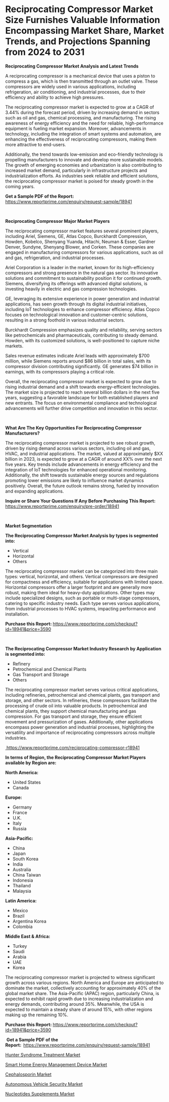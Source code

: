 <p><h1>Reciprocating Compressor Market Size Furnishes Valuable Information Encompassing Market Share, Market Trends, and Projections Spanning from 2024 to 2031</h1></p><p><strong>Reciprocating Compressor Market Analysis and Latest Trends</strong></p>
<p><p>A reciprocating compressor is a mechanical device that uses a piston to compress a gas, which is then transmitted through an outlet valve. These compressors are widely used in various applications, including refrigeration, air conditioning, and industrial processes, due to their efficiency and ability to achieve high pressures.</p><p>The reciprocating compressor market is expected to grow at a CAGR of 3.44% during the forecast period, driven by increasing demand in sectors such as oil and gas, chemical processing, and manufacturing. The rising awareness of energy efficiency and the need for reliable, high-performance equipment is fueling market expansion. Moreover, advancements in technology, including the integration of smart systems and automation, are enhancing the effectiveness of reciprocating compressors, making them more attractive to end-users.</p><p>Additionally, the trend towards low-emission and eco-friendly technology is propelling manufacturers to innovate and develop more sustainable models. The growth of emerging economies and urbanization is also contributing to increased market demand, particularly in infrastructure projects and industrialization efforts. As industries seek reliable and efficient solutions, the reciprocating compressor market is poised for steady growth in the coming years.</p></p>
<p><strong>Get a Sample PDF of the Report:&nbsp;</strong> <a href="https://www.reportprime.com/enquiry/request-sample/18941?utm_campaign=1846&utm_medium=2&utm_source=Github&utm_content=ia&utm_term=22112024&utm_id=reciprocating-compressor">https://www.reportprime.com/enquiry/request-sample/18941</a></p>
<p>&nbsp;</p>
<p><strong>Reciprocating Compressor Major Market Players</strong></p>
<p><p>The reciprocating compressor market features several prominent players, including Ariel, Siemens, GE, Atlas Copco, Burckhardt Compression, Howden, Kobelco, Shenyang Yuanda, Hitachi, Neuman & Esser, Gardner Denver, Sundyne, Shenyang Blower, and Corken. These companies are engaged in manufacturing compressors for various applications, such as oil and gas, refrigeration, and industrial processes.</p><p>Ariel Corporation is a leader in the market, known for its high-efficiency compressors and strong presence in the natural gas sector. Its innovative solutions and commitment to sustainability position it for continued growth. Siemens, diversifying its offerings with advanced digital solutions, is investing heavily in electric and gas compression technologies.</p><p>GE, leveraging its extensive experience in power generation and industrial applications, has seen growth through its digital industrial initiatives, including IoT technologies to enhance compressor efficiency. Atlas Copco focuses on technological innovation and customer-centric solutions, resulting in a strong foothold in various industrial sectors. </p><p>Burckhardt Compression emphasizes quality and reliability, serving sectors like petrochemicals and pharmaceuticals, contributing to steady demand. Howden, with its customized solutions, is well-positioned to capture niche markets.</p><p>Sales revenue estimates indicate Ariel leads with approximately $700 million, while Siemens reports around $86 billion in total sales, with its compressor division contributing significantly. GE generates $74 billion in earnings, with its compressors playing a critical role.</p><p>Overall, the reciprocating compressor market is expected to grow due to rising industrial demand and a shift towards energy-efficient technologies. The market size is projected to reach several billion dollars in the next five years, suggesting a favorable landscape for both established players and new entrants. The focus on environmental compliance and technological advancements will further drive competition and innovation in this sector.</p></p>
<p>&nbsp;</p>
<p><strong>What Are The Key Opportunities For Reciprocating Compressor Manufacturers?</strong></p>
<p><p>The reciprocating compressor market is projected to see robust growth, driven by rising demand across various sectors, including oil and gas, HVAC, and industrial applications. The market, valued at approximately $XX billion in 2023, is expected to grow at a CAGR of around XX% over the next five years. Key trends include advancements in energy efficiency and the integration of IoT technologies for enhanced operational monitoring. Additionally, the shift towards sustainable energy sources and regulations promoting lower emissions are likely to influence market dynamics positively. Overall, the future outlook remains strong, fueled by innovation and expanding applications.</p></p>
<p><strong>Inquire or Share Your Questions If Any Before Purchasing This Report:</strong> <a href="https://www.reportprime.com/enquiry/pre-order/18941?utm_campaign=1846&utm_medium=2&utm_source=Github&utm_content=ia&utm_term=22112024&utm_id=reciprocating-compressor">https://www.reportprime.com/enquiry/pre-order/18941</a></p>
<p>&nbsp;</p>
<p><strong>Market Segmentation</strong></p>
<p><strong>The Reciprocating Compressor Market Analysis by types is segmented into:</strong></p>
<p><ul><li>Vertical</li><li>Horizontal</li><li>Others</li></ul></p>
<p><p>The reciprocating compressor market can be categorized into three main types: vertical, horizontal, and others. Vertical compressors are designed for compactness and efficiency, suitable for applications with limited space. Horizontal compressors offer a larger footprint and are generally more robust, making them ideal for heavy-duty applications. Other types may include specialized designs, such as portable or multi-stage compressors, catering to specific industry needs. Each type serves various applications, from industrial processes to HVAC systems, impacting performance and installation.</p></p>
<p><strong>Purchase this Report:&nbsp;</strong><a href="https://www.reportprime.com/checkout?id=18941&price=3590&utm_campaign=1846&utm_medium=2&utm_source=Github&utm_content=ia&utm_term=22112024&utm_id=reciprocating-compressor">https://www.reportprime.com/checkout?id=18941&price=3590</a></p>
<p>&nbsp;</p>
<p><strong>The Reciprocating Compressor Market Industry Research by Application is segmented into:</strong></p>
<p><ul><li>Refinery</li><li>Petrochemical and Chemical Plants</li><li>Gas Transport and Storage</li><li>Others</li></ul></p>
<p><p>The reciprocating compressor market serves various critical applications, including refineries, petrochemical and chemical plants, gas transport and storage, and other sectors. In refineries, these compressors facilitate the processing of crude oil into valuable products. In petrochemical and chemical plants, they support chemical manufacturing and gas compression. For gas transport and storage, they ensure efficient movement and pressurization of gases. Additionally, other applications encompass power generation and industrial processes, highlighting the versatility and importance of reciprocating compressors across multiple industries.</p></p>
<p><a href="https://www.reportprime.com/reciprocating-compressor-r18941?utm_campaign=1846&utm_medium=2&utm_source=Github&utm_content=ia&utm_term=22112024&utm_id=reciprocating-compressor">&nbsp;https://www.reportprime.com/reciprocating-compressor-r18941</a></p>
<p><strong>In terms of Region, the Reciprocating Compressor Market Players available by Region are:</strong></p>
<p>
    <p> <strong> North America: </strong>
        <ul>
            <li>United States</li>
            <li>Canada</li>
        </ul>
        </p> 
    <p> <strong> Europe: </strong>
        <ul>
            <li>Germany</li>
            <li>France</li>
            <li>U.K.</li>
            <li>Italy</li>
            <li>Russia</li>
        </ul>
        </p> 
    <p> <strong> Asia-Pacific: </strong>
        <ul>
            <li>China</li>
            <li>Japan</li>
            <li>South Korea</li>
            <li>India</li>
            <li>Australia</li>
            <li>China Taiwan</li>
            <li>Indonesia</li>
            <li>Thailand</li>
            <li>Malaysia</li>
        </ul>
        </p> 
    <p> <strong> Latin America: </strong>
        <ul>
            <li>Mexico</li>
            <li>Brazil</li>
            <li>Argentina Korea</li>
            <li>Colombia</li>
        </ul>
        </p> 
    <p> <strong> Middle East & Africa: </strong>
        <ul>
            <li>Turkey</li>
            <li>Saudi</li>
            <li>Arabia</li>
            <li>UAE</li>
            <li>Korea</li>
        </ul>
    </p>
    </p>
<p><p>The reciprocating compressor market is projected to witness significant growth across various regions. North America and Europe are anticipated to dominate the market, collectively accounting for approximately 40% of the global market share. The Asia-Pacific (APAC) region, particularly China, is expected to exhibit rapid growth due to increasing industrialization and energy demands, contributing around 35%. Meanwhile, the USA is expected to maintain a steady share of around 15%, with other regions making up the remaining 10%.</p></p>
<p><strong>Purchase this Report: </strong><a href="https://www.reportprime.com/checkout?id=18941&price=3590&utm_campaign=1846&utm_medium=2&utm_source=Github&utm_content=ia&utm_term=22112024&utm_id=reciprocating-compressor">https://www.reportprime.com/checkout?id=18941&price=3590</a></p>
<p>&nbsp;<strong>Get a Sample PDF of the Report:&nbsp;&nbsp;</strong><a href="https://www.reportprime.com/enquiry/request-sample/18941?utm_campaign=1846&utm_medium=2&utm_source=Github&utm_content=ia&utm_term=22112024&utm_id=reciprocating-compressor">https://www.reportprime.com/enquiry/request-sample/18941</a></p>
<p><strong></strong></p>
<p><p><a href="https://www.linkedin.com/pulse/hunter-syndrome-treatment-market-analysis-indicates-favorable-asjce?utm_campaign=1846&utm_medium=2&utm_source=Github&utm_content=ia&utm_term=22112024&utm_id=reciprocating-compressor">Hunter Syndrome Treatment Market</a></p><p><a href="https://www.linkedin.com/pulse/global-smart-home-energy-management-device-marketundergoing-zob4e?utm_campaign=1846&utm_medium=2&utm_source=Github&utm_content=ia&utm_term=22112024&utm_id=reciprocating-compressor">Smart Home Energy Management Device Market</a></p><p><a href="https://issuu.com/reportprime-2/docs/cephalosporin-market-size-2030.pptx_22d5234545423e?utm_campaign=1846&utm_medium=2&utm_source=Github&utm_content=ia&utm_term=22112024&utm_id=reciprocating-compressor">Cephalosporin Market</a></p><p><a href="https://www.linkedin.com/pulse/autonomous-vehicle-security-market-forecast-global-trends-l0xve?utm_campaign=1846&utm_medium=2&utm_source=Github&utm_content=ia&utm_term=22112024&utm_id=reciprocating-compressor">Autonomous Vehicle Security Market</a></p><p><a href="https://issuu.com/reportprime-2/docs/nucleotides-supplements-market-size_5d4005b6a88779?utm_campaign=1846&utm_medium=2&utm_source=Github&utm_content=ia&utm_term=22112024&utm_id=reciprocating-compressor">Nucleotides Supplements Market</a></p></p>